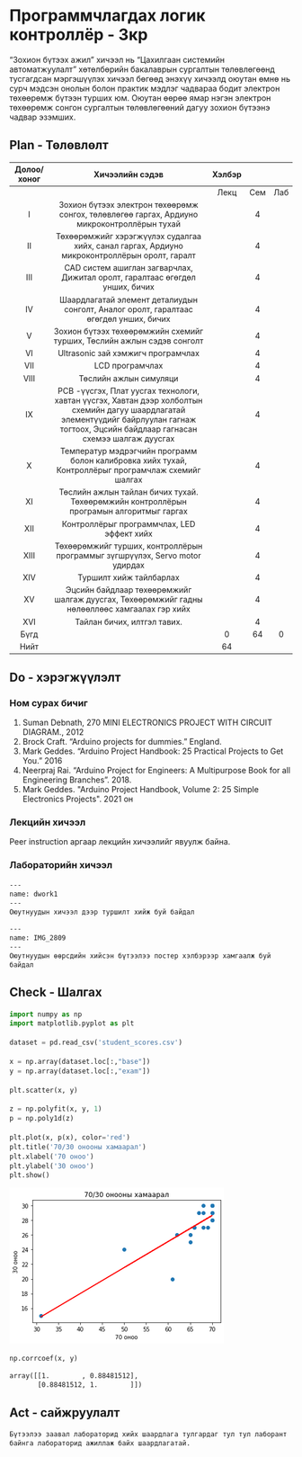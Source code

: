 # Программчлагдах логик контроллёр - 3кр

“Зохион бүтээх ажил” хичээл нь “Цахилгаан системийн автоматжуулалт” хөтөлбөрийн бакалаврын сургалтын төлөвлөгөөнд тусгагдсан мэргэшүүлэх хичээл бөгөөд энэхүү хичээлд оюутан өмнө нь сурч мэдсэн онолын болон практик мэдлэг чадвараа бодит электрон төхөөрөмж бүтээн турших юм. Оюутан өөрөө ямар нэгэн электрон төхөөрөмж сонгон сургалтын төлөвлөгөөний дагуу зохион бүтээнэ чадвар эзэмших.

## Plan - Төлөвлөлт
| Долоо/ хоног |                                                                                       Хичээлийн сэдэв                                                                                       | Хэлбэр |      |     |
|:------------:|:-------------------------------------------------------------------------------------------------------------------------------------------------------------------------------------------:|:------:|:----:|:---:|
|              |                                                                                                                                                                                             |  Лекц  | Сем  | Лаб |
|       I      | Зохион бүтээх электрон төхөөрөмж сонгох, төлөвлөгөө гаргах, Ардиуно микроконтроллёрын тухай                                                                                                 |        |   4  |     |
|      II      | Төхөөрөмжийг хэрэгжүүлэх судалгаа хийх, санал гаргах, Ардиуно микроконтроллёрын оролт, гаралт                                                                                               |        |   4  |     |
|      III     | CAD систем ашиглан загварчлах, Дижитал оролт, гаралтаас өгөгдөл унших, бичих                                                                                                                |        |   4  |     |
|      IV      | Шаардлагатай элемент деталиудын сонголт, Аналог оролт, гаралтаас өгөгдөл унших, бичих                                                                                                       |        |   4  |     |
|       V      | Зохион бүтээх төхөөрөмжийн схемийг турших, Төслийн ажлын сэдэв сонголт                                                                                                                      |        |   4  |     |
|      VI      | Ultrasonic зай хэмжигч програмчлах                                                                                                                                                          |        |   4  |     |
|      VII     | LCD програмчлах                                                                                                                                                                             |        |   4  |     |
|     VIII     | Төслийн ажлын симуляци                                                                                                                                                                      |        |   4  |     |
|      IX      | PCB -үүсгэх, Плат уусгах технологи, хавтан үүсгэх, Хавтан дээр холболтын схемийн дагуу шаардлагатай элементүүдийг байрлуулан гагнаж тогтоох, Эцсийн байдлаар гагнасан схемээ шалгаж дуусгах |        |   4  |     |
|       X      | Температур мэдрэгчийн программ болон калибровка хийх тухай, Контроллёрыг програмчлаж схемийг шалгах                                                                                         |        |   4  |     |
|      XI      | Төслийн ажлын тайлан бичих тухай. Төхөөрөмжийн контроллёрын програмын алгоритмыг гаргах                                                                                                     |        |   4  |     |
|      XII     | Контроллёрыг программчлах, LED эффект хийх                                                                                                                                                  |        |   4  |     |
|     XIII     | Төхөөрөмжийг турших, контроллёрын программыг зүгшрүүлэх, Servo motor удирдах                                                                                                                |        |   4  |     |
|      XIV     | Туршилт хийж тайлбарлах                                                                                                                                                                     |        |   4  |     |
|      XV      | Эцсийн байдлаар төхөөрөмжийг шалгаж дуусгах, Төхөөрөмжийг гадны нөлөөллөөс хамгаалах гэр хийх                                                                                               |        |   4  |     |
|      XVI     | Тайлан бичих, илтгэл тавих.                                                                                                                                                                 |        |   4  |     |
|     Бүгд     |                                                                                                                                                                                             |    0   |  64  |  0  |
|     Нийт     |                                                                                                                                                                                             |   64   |      |     |
## Do - хэрэгжүүлэлт
### Ном сурах бичиг
1. Suman Debnath, 270 MINI ELECTRONICS PROJECT WITH CIRCUIT DIAGRAM., 2012
2. Brock Craft. “Arduino projects for dummies.” England.
3. Mark Geddes. “Arduino Project Handbook: 25 Practical Projects to Get You.” 2016
4. Neerpraj Rai. “Arduino Project for Engineers: A Multipurpose Book for all Engineering Branches”. 2018.
5. Mark Geddes. "Arduino Project Handbook, Volume 2: 25 Simple Electronics Projects". 2021 он 

### Лекцийн хичээл
Peer instruction аргаар лекцийн хичээлийг явуулж байна.

### Лабораторийн хичээл
```{figure} /dwork1.jpeg
---
name: dwork1
---
Оюутнуудын хичээл дээр туршилт хийж буй байдал
```

```{figure} /IMG_2809.jpeg
---
name: IMG_2809
---
Оюутнуудын өөрсдийн хийсэн бүтээлээ постер хэлбэрээр хамгаалж буй байдал
```

## Check - Шалгах
```python
import numpy as np
import matplotlib.pyplot as plt

dataset = pd.read_csv('student_scores.csv')

x = np.array(dataset.loc[:,"base"])
y = np.array(dataset.loc[:,"exam"])

plt.scatter(x, y)

z = np.polyfit(x, y, 1)
p = np.poly1d(z)

plt.plot(x, p(x), color='red')
plt.title('70/30 онооны хамаарал')
plt.xlabel('70 оноо')
plt.ylabel('30 оноо')
plt.show()
```


    
![png](output_0_2.png)
    



```python
np.corrcoef(x, y)
```




    array([[1.        , 0.88481512],
           [0.88481512, 1.        ]])



## Act - сайжруулалт

```{Note}
Бүтээлээ заавал лабораторид хийх шаардлага тулгардаг тул тул лаборант байнга лабораторид ажиллаж байх шаардлагатай.
```